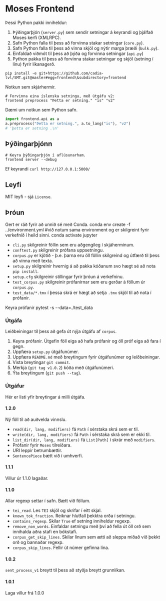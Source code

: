 # Moses Frontend
Þessi Python pakki inniheldur:
1. Þýðingarþjón (`server.py`) sem sendir setningar á keyrandi og þjálfað Moses kerfi (XMLRPC).
1. Safn Python falla til þess að forvinna stakar setningar (`core.py`).
1. Safn Python falla til þess að vinna skjöl og nýtir marga þræði (`bulk.py`).
1. Einfaldað viðmót til þess að þýða og forvinna setningar (`api.py`)
1. Python pakka til þess að forvinna stakar setningar og skjöl (setning í línu) fyrir líkanagerð.

```
pip install -e git+https://github.com/cadia-lvl/SMT.git@master#egg=frontend\&subdirectory=frontend
```

Notkun sem skjárhermir.
```shell script
# Forvinna eina íslenska setningu, með útgáfu v2:
frontend preprocess "Þetta er setning." "is" "v2"
```
Dæmi um notkun sem Python safn.
```python
import frontend.api as a
a.preprocess("Þetta er setning.", a.to_lang("is"), "v2")
# 'þetta er setning .\n'
```

## Þýðingarþjónn
```shell script
# Keyra þýðingarþjón í aflúsunarham.
frontend server --debug
```
Ef keyrandi
`curl http://127.0.0.1:5000/`


## Leyfi
MIT leyfi - sjá `License`.

## Þróun
Gert er ráð fyrir að unnið sé með Conda.
    conda env create -f ../environment.yml #við notum sama environment og er skilgreint fyrir verkefnið í heild sinni.
    conda activate jupyter

- `cli.py` skilgreinir föllin sem eru aðgengileg í skjáherminum.
- `conftest.py` skilgreinir prófana uppsetningu.
- `corpus.py` er kjötið - þ.e. þarna eru öll föllin skilgreind og útfærð til þess að vinna með texta.
- `setup.py` skilgreinir hvernig á að pakka kóðanum svo hægt sé að nota `pip install`.
- `setup.cfg` skilgreinir stillingar fyrir þróun á verkefninu.
- `test_corpus.py` skilgreinir prófanirnar sem eru gerðar á föllum úr `corpus.py`.
- `test_data/*.tmx` í þessa skrá er hægt að setja `.tmx` skjöl til að nota í prófanir.

Keyra prófanir
    pytest -s --data=./test_data

### Útgáfa
Leiðbeiningar til þess að gefa út nýja útgáfu af `corpus`.
1. Keyra prófanir. Útgefin föll eiga að hafa prófanir og öll próf eiga að fara í gegn.
1. Uppfæra `setup.py` útgáfunúmer.
1. Uppfæra `README.md` með breytingum fyrir útgáfunúmer og leiðbeiningar.
1. Vista breytingar `git commit`.
1. Merkja (`git tag v1.0.2`) kóða með útgáfunúmeri.
1. Ýta breytingum (`git push --tag`).

### Útgáfur
Hér er listi yfir breytingar á milli útgáfa.

#### 1.2.0
Ný föll til að auðvelda vinnslu.
- `read(dir, lang, modifiers)` fá `Path` í sérstaka skrá sem er til.
- `write(dir, lang, modifiers)` fá `Path` í sérstaka skrá sem er ekki til.
- `list_dir(dir, lang, modifiers)` fá `List[Path]` í skrár með `modifiers`.
- Prófanir fyrir `Moses` tilreiðara.
- URI leppir betrumbættir.
- `SentencePiece` bætt við í umhverfi.

#### 1.1.1
Villur úr 1.1.0 lagaðar.

#### 1.1.0
Allar regexp settar í safn.
Bætt við föllum.
- `tei_read`. Les `TEI` skjöl og skrifar í eitt skjal.
- `known_tok_fraction`. Reiknar hlutfall þekktra orða í setningu.
- `contains_regexp`. Skilar `True` ef setning inniheldur regexp.
- `remove_non_words`. Einfaldar setningu með því að fella út öll orð sem innihalda aðra stafi en bókstafi.
- `corpus_get_skip_lines`. Skilar línum sem ætti að sleppa miðað við þekkt orð og bannaðar regexp.
- `corpus_skip_lines`. Fellir út númer gefinna lína.

#### 1.0.2
`sent_process_v1` breytt til þess að styðja breytt grunnlíkan.

#### 1.0.1
Laga villur frá 1.0.0
